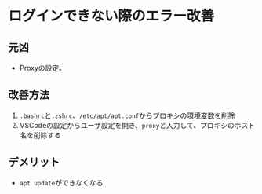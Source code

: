 # ログインできない際のエラー改善

## 元凶
 - Proxyの設定。

## 改善方法
1. `.bashrc`と`.zshrc`、`/etc/apt/apt.conf`からプロキシの環境変数を削除
2. VSCodeの設定からユーザ設定を開き、`proxy`と入力して、プロキシのホスト名を削除する

## デメリット
 - `apt update`ができなくなる